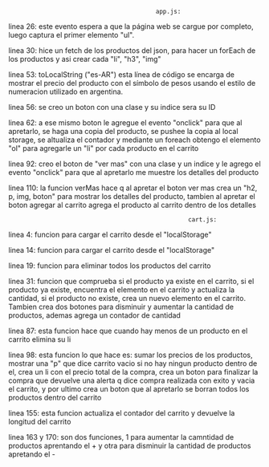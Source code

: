                                              app.js:



linea 26: este evento espera a que la página web se cargue por completo, luego captura el primer elemento "ul". 

linea 30: hice un fetch de los productos del json, para hacer un forEach de los productos y asi crear cada "li", "h3", "img"

linea 53: toLocalString ("es-AR") esta línea de código se encarga de mostrar el precio del producto con el símbolo de pesos usando el estilo de numeracion utilizado en argentina.

linea 56: se creo un boton con una clase y su indice sera su ID

linea 62: a ese mismo boton le agregue el evento "onclick" para que al apretarlo, se haga una copia del producto,  se pushee la copia al local storage, se altualiza el contador y mediante un foreach obtengo el elemento "ol" para agregarle un "li" por cada producto en el carrito 


linea 92: creo el boton de "ver mas" con una clase y un indice y le agrego el evento "onclick" para que al apretarlo me muestre los detalles del producto

linea 110: la funcion verMas hace q al apretar el boton ver mas crea un "h2, p, img, boton" para mostrar los detalles del producto, tambien al apretar el boton agregar al carrito agrega el producto al carrito dentro de los detalles 



                                                      cart.js:

linea 4: funcion para cargar el carrito desde el "localStorage"

linea 14: funcion para cargar el carrito desde el "localStorage"

linea 19: funcion para eliminar todos los productos del carrito  

linea 31: funcion que comprueba si el producto ya existe en el carrito, si el producto ya existe, encuentra el elemento en el carrito y actualiza la cantidad, si el producto no existe, crea un nuevo elemento en el carrito. Tambien crea dos botones para disminuir y aumentar la cantidad de productos, ademas agrega un contador de cantidad

linea 87: esta funcion hace que cuando hay menos de un producto en el carrito elimina su li

linea 98: esta funcion lo que hace es: sumar los precios de los productos, mostrar una "p" que dice carrito vacio si no hay ningun producto dentro de el, crea un li con el precio total de la compra, crea un boton para finalizar la compra que devuelve una alerta q dice compra realizada con exito y vacia el carrito, y por ultimo crea un boton que al apretarlo se borran todos los productos dentro del carrito 

linea 155: esta funcion actualiza el contador del carrito y devuelve la longitud del carrito

linea 163 y 170: son dos funciones, 1 para aumentar la camntidad de productos aprentando el + y otra para disminuir la cantidad de productos apretando el -


